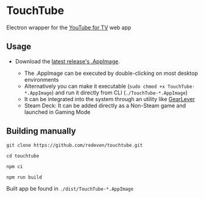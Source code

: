 # TouchTube

Electron wrapper for the [YouTube for TV](https://www.youtube.com/tv) web app

## Usage

- Download the [latest release's .AppImage](https://github.com/redeven/touchtube/releases).

    - The .AppImage can be executed by double-clicking on most desktop environments
    - Alternatively you can make it executable (`sudo chmod +x TouchTube-*.AppImage`) and run it directly from CLI (`./TouchTube-*.AppImage`)
    - It can be integrated into the system through an utility like [GearLever](https://github.com/mijorus/gearlever)
    - Steam Deck: It can be added directly as a Non-Steam game and launched in Gaming Mode


## Building manually

```
git clone https://github.com/redeven/touchtube.git
```
```
cd touchtube
```
```
npm ci
```
```
npm run build
```

Built app be found in `./dist/TouchTube-*.AppImage`
